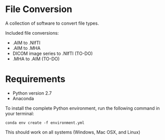 # File Conversion
A collection of software to convert file types.

Included file conversions:
- .AIM to .NIfTI
- .AIM to .MHA
- DICOM image series to .NIfTI (TO-DO)
- .MHA to .AIM (TO-DO)

# Requirements
- Python version 2.7
- Anaconda 

To install the complete Python environment, run the following command in your terminal:
```
conda env create -f environment.yml
```

This should work on all systems (Windows, Mac OSX, and Linux)